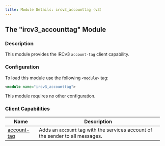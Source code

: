 ```yaml
---
title: Module Details: ircv3_accounttag (v3)
---
```


## The "ircv3_accounttag" Module

### Description

This module provides the IRCv3 `account-tag` client capability.

### Configuration

To load this module use the following `<module>` tag:

```xml
<module name="ircv3_accounttag">
```

This module requires no other configuration.

### Client Capabilities

Name                                                                   | Description
---------------------------------------------------------------------- | -----------
[account-tag](https://ircv3.net/specs/extensions/account-tag-3.2.html) | Adds an `account` tag with the services account of the sender to all messages.
